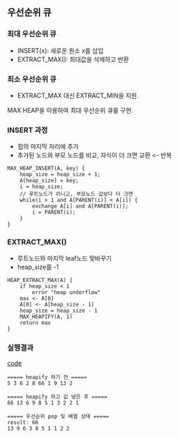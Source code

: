 ## 우선순위 큐

### 최대 우선순위 큐

- INSERT(x): 새로운 원소 x를 삽입
- EXTRACT_MAX(): 최대값을 삭제하고 반환

### 최소 우선순위 큐

- EXTRACT_MAX 대신 EXTRACT_MIN을 지원.

MAX HEAP을 이용하여 최대 우선순위 큐를 구현.

### INSERT 과정

- 힙의 마지막 자리에 추가
- 추가된 노드와 부모 노드를 비교, 자식이 더 크면 교환 <- 반복

~~~
MAX_HEAP_INSERT(A, key) {
    heap_size = heap_size + 1;
    A[heap_size] = key;
    i = heap_size;
    // 루트노드가 아니고, 부모노드 값보다 더 크면
    while(i > 1 and A[PARENT(i)] < A[i]) {
        exchange A[i] and A[PARENT(i)];
        i = PARENT(i);
    }
}
~~~

### EXTRACT_MAX()

- 루트노드와 마지막 leaf노드 맞바꾸기
- heap_size를 -1

~~~
HEAP_EXTRACT_MAX(A) {
    if heap_size < 1
        error "heap underflow"
    max <- A[0]
    A[0] <- A[heap_size - 1]
    heap_size = heap_size - 1
    MAX_HEAPIFY(A, 1)
    return max
}
~~~

### 실행결과

[code](./PriorityQueue.c)

~~~
===== heapify 하기 전 =====
5 3 6 2 8 66 1 9 13 2 

===== heapify 하고 값 넣은 후 =====
66 13 6 9 8 5 1 3 2 2 1 

===== 우선순위 pop 및 배열 상태 =====
result: 66
13 9 6 3 8 5 1 1 2 2
~~~